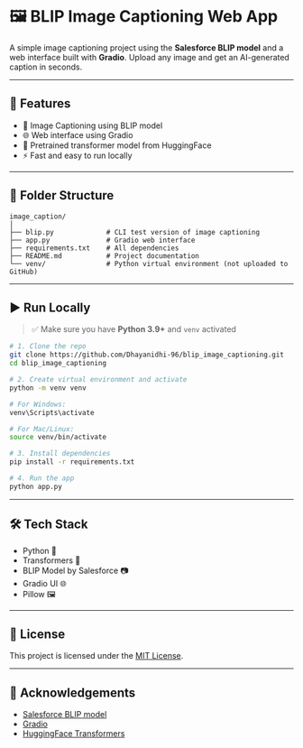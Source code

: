 
# 🖼️ BLIP Image Captioning Web App

A simple image captioning project using the **Salesforce BLIP model** and a web interface built with **Gradio**. Upload any image and get an AI-generated caption in seconds.

---

## 🚀 Features

- 📌 Image Captioning using BLIP model  
- 🌐 Web interface using Gradio  
- 🧠 Pretrained transformer model from HuggingFace  
- ⚡ Fast and easy to run locally  

---

## 📂 Folder Structure

```
image_caption/
│
├── blip.py             # CLI test version of image captioning
├── app.py              # Gradio web interface
├── requirements.txt    # All dependencies
├── README.md           # Project documentation
└── venv/               # Python virtual environment (not uploaded to GitHub)
```

---

## ▶️ Run Locally

> ✅ Make sure you have **Python 3.9+** and `venv` activated

```bash
# 1. Clone the repo
git clone https://github.com/Dhayanidhi-96/blip_image_captioning.git
cd blip_image_captioning

# 2. Create virtual environment and activate
python -m venv venv

# For Windows:
venv\Scripts\activate

# For Mac/Linux:
source venv/bin/activate

# 3. Install dependencies
pip install -r requirements.txt

# 4. Run the app
python app.py
```

---

## 🛠️ Tech Stack

- Python 🐍  
- Transformers 🤗  
- BLIP Model by Salesforce 📷  
- Gradio UI 🌐  
- Pillow 🖼️  

---

## 📄 License

This project is licensed under the [MIT License](LICENSE).

---

## 🙌 Acknowledgements

- [Salesforce BLIP model](https://huggingface.co/Salesforce/blip-image-captioning-base)  
- [Gradio](https://www.gradio.app/)  
- [HuggingFace Transformers](https://huggingface.co/docs/transformers/index)
